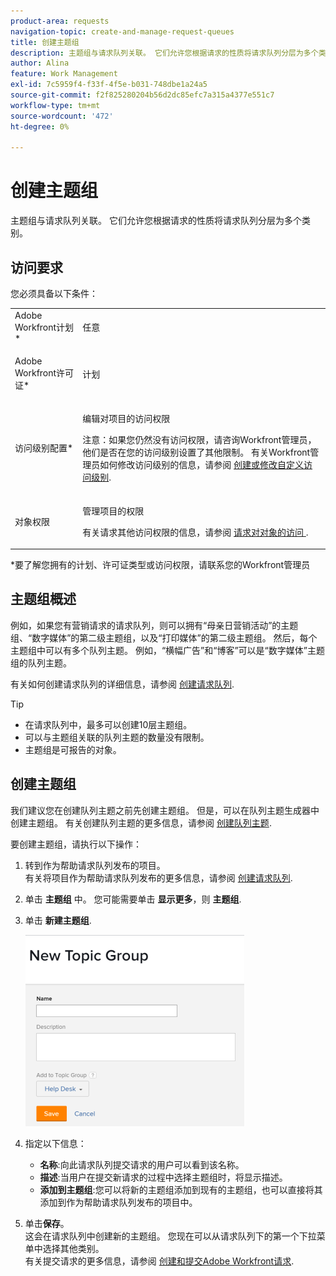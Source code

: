 ```yaml
---
product-area: requests
navigation-topic: create-and-manage-request-queues
title: 创建主题组
description: 主题组与请求队列关联。 它们允许您根据请求的性质将请求队列分层为多个类别。
author: Alina
feature: Work Management
exl-id: 7c5959f4-f33f-4f5e-b031-748dbe1a24a5
source-git-commit: f2f825280204b56d2dc85efc7a315a4377e551c7
workflow-type: tm+mt
source-wordcount: '472'
ht-degree: 0%

---
```


# 创建主题组

主题组与请求队列关联。 它们允许您根据请求的性质将请求队列分层为多个类别。

## 访问要求

您必须具备以下条件：

<table style="table-layout:auto"> 
 <col> 
 <col> 
 <tbody> 
  <tr> 
   <td role="rowheader">Adobe Workfront计划*</td> 
   <td> <p>任意 </p> </td> 
  </tr> 
  <tr> 
   <td role="rowheader"> <p role="rowheader">Adobe Workfront许可证*</p> </td> 
   <td> <p>计划 </p> </td> 
  </tr> 
  <tr> 
   <td role="rowheader">访问级别配置*</td> 
   <td> <p>编辑对项目的访问权限</p> <p>注意：如果您仍然没有访问权限，请咨询Workfront管理员，他们是否在您的访问级别设置了其他限制。 有关Workfront管理员如何修改访问级别的信息，请参阅 <a href="../../../administration-and-setup/add-users/configure-and-grant-access/create-modify-access-levels.md" class="MCXref xref">创建或修改自定义访问级别</a>.</p> </td> 
  </tr> 
  <tr> 
   <td role="rowheader">对象权限</td> 
   <td> <p> 管理项目的权限</p> <p>有关请求其他访问权限的信息，请参阅 <a href="../../../workfront-basics/grant-and-request-access-to-objects/request-access.md" class="MCXref xref">请求对对象的访问 </a>.</p> </td> 
  </tr> 
 </tbody> 
</table>

&#42;要了解您拥有的计划、许可证类型或访问权限，请联系您的Workfront管理员

## 主题组概述

例如，如果您有营销请求的请求队列，则可以拥有“母亲日营销活动”的主题组、“数字媒体”的第二级主题组，以及“打印媒体”的第二级主题组。 然后，每个主题组中可以有多个队列主题。 例如，“横幅广告”和“博客”可以是“数字媒体”主题组的队列主题。

有关如何创建请求队列的详细信息，请参阅 [创建请求队列](../../../manage-work/requests/create-and-manage-request-queues/create-request-queue.md).

>[!TIP]
>
>* 在请求队列中，最多可以创建10层主题组。
>* 可以与主题组关联的队列主题的数量没有限制。
>* 主题组是可报告的对象。
>


## 创建主题组

我们建议您在创建队列主题之前先创建主题组。 但是，可以在队列主题生成器中创建主题组。 有关创建队列主题的更多信息，请参阅 [创建队列主题](../../../manage-work/requests/create-and-manage-request-queues/create-queue-topics.md).

要创建主题组，请执行以下操作：

1. 转到作为帮助请求队列发布的项目。\
   有关将项目作为帮助请求队列发布的更多信息，请参阅 [创建请求队列](../../../manage-work/requests/create-and-manage-request-queues/create-request-queue.md).

1. 单击 **主题组** 中。 您可能需要单击 **显示更多**，则 **主题组**.
1. 单击 **新建主题组**.

   ![](assets/new-topic-group-box-nwe-350x306.png)

1. 指定以下信息：

   * **名称**:向此请求队列提交请求的用户可以看到该名称。
   * **描述**:当用户在提交新请求的过程中选择主题组时，将显示描述。
   * **添加到主题组**:您可以将新的主题组添加到现有的主题组，也可以直接将其添加到作为帮助请求队列发布的项目中。

1. 单击&#x200B;**保存**。\
   这会在请求队列中创建新的主题组。 您现在可以从请求队列下的第一个下拉菜单中选择其他类别。\
   有关提交请求的更多信息，请参阅 [创建和提交Adobe Workfront请求](../../../manage-work/requests/create-requests/create-submit-requests.md).

